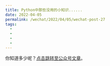 ```yaml
---
title: Python中那些没用的小知识......
date: 2022-04-05
permalink: /wechat/2022/04/05/wechat-post-27
tags:
  - 
  - 
  - 
  - 
---
```


你知道多少呢？[点击跳转至公众号文章](http://mp.weixin.qq.com/s?__biz=MzkxNjM0MzQ0MQ==&mid=2247483881&idx=1&sn=83abf7dcccebb58432359794dc97e164&chksm=c1501e17f627970182251f0ec22e5be3429cb09863c03a76a8c3a330f0900a30519627392898#rd)。